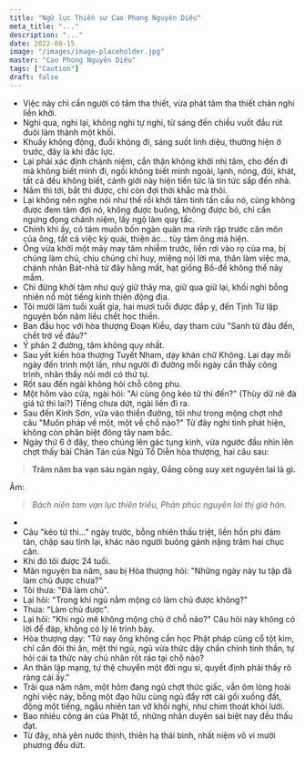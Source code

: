 ```yaml
---
title: "Ngữ lục Thiền sư Cao Phong Nguyên Diệu"
meta_title: "..."
description: "..."
date: 2022-08-15
image: "/images/image-placeholder.jpg"
master: "Cao Phong Nguyên Diệu"
tags: ["Caution"]
draft: false
---
```


* Việc này chỉ cần người có tâm tha thiết, vừa phát tâm tha thiết chân nghi liền khởi. 
* Nghi qua, nghi lại, không nghi tự nghi, từ sáng đến chiều vuốt đầu rút đuôi làm thành một khối. 
* Khuấy không động, đuổi không đi, sáng suốt linh diệu, thường hiện ở trước, đây là khi đắc lực.
* Lại phải xác định chánh niệm, cẩn thận không khởi nhị tâm, cho đến đi mà không biết mình đi, ngồi không biết mình ngoài, lạnh, nóng, đói, khát, tất cả đều không biết, cảnh giới này hiện tiền tức là tin tức sắp đến nhà.
* Nắm thì tới, bắt thì được, chỉ còn đợi thời khắc mà thôi. 
* Lại không nên nghe nói như thế rồi khởi tâm tinh tấn cầu nó, cũng không được đem tâm đợi nó, không được buông, không được bỏ, chỉ cần ngưng đọng chánh niệm, lấy ngộ làm quy tắc.
* Chính khi ấy, có tám muôn bốn ngàn quân ma rình rập trước căn môn của ông, tất cả việc kỳ quái, thiện ác... tùy tâm ông mà hiện.
* Ông vừa khởi một mảy may tâm nhiễm trước, liền rơi vào rọ của ma, bị chúng làm chủ, chịu chúng chỉ huy, miệng nói lời ma, thân làm việc ma, chánh nhân Bát-nhã từ đây hằng mất, hạt giống Bồ-đề không thể nảy mầm. 
* Chỉ đừng khởi tâm như quỷ giữ thây ma, giữ qua giữ lại, khối nghi bỗng nhiên nổ một tiếng kinh thiên động địa.
* Tôi mười lăm tuổi xuất gia, hai mươi tuổi được đắp y, đến Tịnh Từ lập nguyện bốn năm liều chết học thiền.
* Ban đầu học với hòa thượng Đoạn Kiều, dạy tham cứu "Sanh từ đâu đến, chết trở về đâu?" 
* Ý phân 2 đường, tâm không quy nhất.
* Sau yết kiến hòa thượng Tuyết Nham, dạy khán chữ Không. Lại dạy mỗi ngày đến trình một lần, như người đi đường mỗi ngày cần thấy công trình, nhân thấy nói mới có thứ tự. 
* Rốt sau đến ngài không hỏi chỗ công phu.
* Một hôm vào cửa, ngài hỏi: "Ai cùng ông kéo tử thi đến?" (Thùy dữ nê đà giá tử thi lai?) Tiếng chưa dứt, ngài liền đi ra. 
* Sau đến Kính Sơn, vừa vào thiền đường, tôi như trong mộng chợt nhớ câu "Muôn pháp về một, một về chỗ nào?" Từ đây nghi tình phát hiện, không còn phân biệt đông tây nam bắc. 
* Ngày thứ 6 ở đây, theo chúng lên gác tụng kinh, vừa ngước đầu nhìn lên chợt thấy bài Chân Tán của Ngũ Tổ Diễn hòa thượng, hai câu sau:

> **Trăm năm ba vạn sáu ngàn ngày,
Gắng công suy xét nguyên lai là gì.**

Âm:

> _Bách niên tam vạn lục thiên triêu,
Phản phúc nguyên lai thị giá hán._
* 
* Câu "kéo tử thi..." ngày trước, bỗng nhiên thấu triệt, liền hồn phi đảm tán, chặp sau tỉnh lại, khác nào người buông gánh nặng trăm hai chục cân. 
* Khi đó tôi được 24 tuổi.
* Mãn nguyện ba năm, sau bị Hòa thượng hỏi: "Những ngày này tu tập đã làm chủ được chưa?" 
* Tôi thưa: "Đã làm chủ". 
* Lại hỏi: "Trong khi ngủ nằm mộng có làm chủ được không?" 
* Thưa: "Làm chủ được". 
* Lại hỏi: "Khi ngủ mê không mộng chủ ở chỗ nào?" Câu hỏi này không có lời để đáp, không có lý lẽ trình bày. 
* Hòa thượng dạy: "Từ nay ông không cần học Phật pháp cùng cổ tột kim, chỉ cần đói thì ăn, mệt thì ngủ, ngủ vừa thức dậy chấn chỉnh tinh thần, tự hỏi cái ta thức này chủ nhân rốt ráo tại chỗ nào? 
* An thân lập mạng, tự thệ chuyển một đời ngu si, quyết định phải thấy rõ ràng cái ấy."
* Trải qua năm năm, một hôm đang ngủ chợt thức giấc, vẫn ôm lòng hoài nghi việc này, bỗng một đạo hữu cùng ngủ đẩy rớt cái gối xuống đất, động một tiếng, ngẫu nhiên tan vỡ khối nghi, như chim thoát khỏi lưới. 
* Bao nhiêu công án của Phật tổ, những nhân duyên sai biệt nay đều thấu đạt. 
* Từ đây, nhà yên nước thịnh, thiên hạ thái bình, nhất niệm vô vi mười phương đều dứt.

